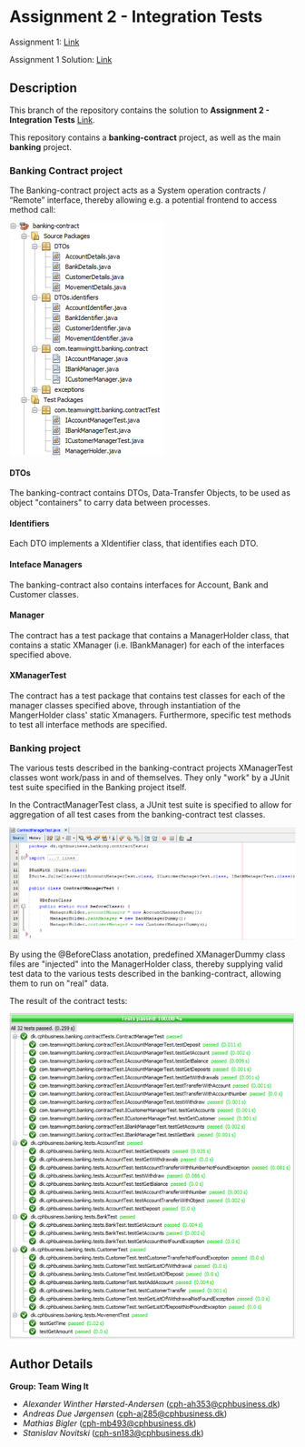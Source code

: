 # Assignment 2 - Integration Tests
Assignment 1: [Link](https://datsoftlyngby.github.io/soft2020spring/resources/85f09312-01-assignment-mocking.pdf)

Assignment 1 Solution: [Link](https://github.com/PBA-2sem/asgmt1_mocking_tdd) 

## Description

This branch of the repository contains the solution to **Assignment 2 - Integration Tests** [Link](https://datsoftlyngby.github.io/soft2020spring/resources/2b1e95b8-02-assignment-integration.pdf).

This repository contains a **banking-contract** project, as well as the main **banking** project. 

### Banking Contract project
The Banking-contract project acts as a System operation contracts / “Remote” interface, thereby allowing e.g. a potential frontend to access method call:

![banking_project](assets/banking_project.PNG)

#### DTOs
The banking-contract contains DTOs, Data-Transfer Objects, to be used as object "containers" to carry data between processes.

#### Identifiers
Each DTO implements a XIdentifier class, that identifies each DTO.

#### Inteface Managers
The banking-contract also contains interfaces for Account, Bank and Customer classes.

#### Manager
The contract has a test package that contains a ManagerHolder class, that contains a static XManager (i.e. IBankManager) for each of the interfaces specified above.

#### XManagerTest

The contract has a test package that contains test classes for each of the manager classes specified above, through instantiation of the MangerHolder class' static Xmanagers. Furthermore, specific test methods to test all interface methods are specified.

### Banking project

The various tests described in the banking-contract projects XManagerTest classes wont work/pass in and of themselves. They only "work" by a JUnit test suite specified in the Banking project itself. 

In the ContractManagerTest class, a JUnit test suite is specified to allow for aggregation of all test cases from the banking-contract test classes. 

![Tests](assets/contract_manager_test.PNG)

By using the @BeforeClass anotation, predefined XManagerDummy class files are "injected" into the ManagerHolder class, thereby supplying valid test data to the various tests described in the banking-contract, allowing them to run on "real" data. 

The result of the contract tests:

![Tests](assets/test_results_asgmt2.PNG)


## Author Details

**Group: Team Wing It**
- *Alexander Winther Hørsted-Andersen* (cph-ah353@cphbusiness.dk)
- *Andreas Due Jørgensen* (cph-aj285@cphbusiness.dk)
- *Mathias Bigler* (cph-mb493@cphbusiness.dk)
- *Stanislav Novitski* (cph-sn183@cphbusiness.dk)
